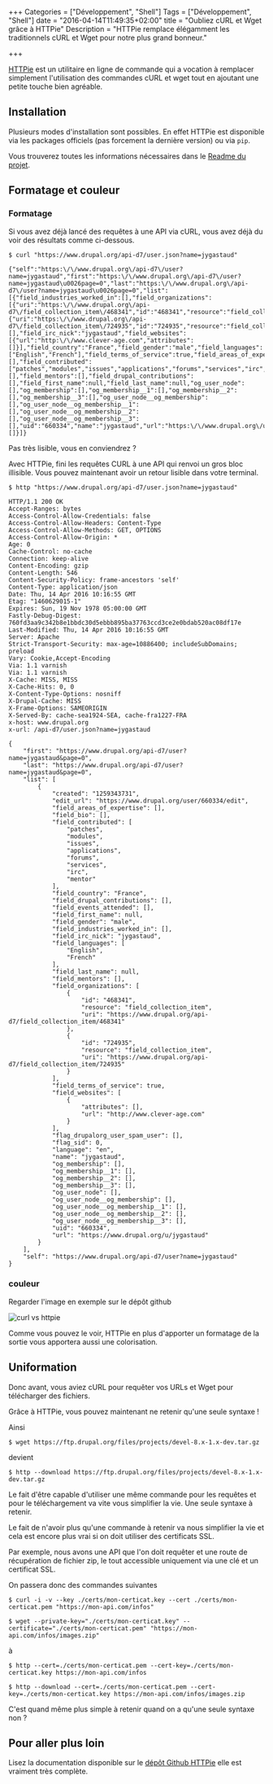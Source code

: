 +++
Categories = ["Développement", "Shell"]
Tags = ["Développement", "Shell"]
date = "2016-04-14T11:49:35+02:00"
title = "Oubliez cURL et Wget grâce à HTTPie"
Description = "HTTPie remplace élégamment les traditionnels cURL et Wget pour notre plus grand bonneur."

+++

[HTTPie](https://github.com/jkbrzt/httpie) est un utilitaire en ligne de commande qui a vocation à remplacer simplement l'utilisation des commandes cURL et wget tout en ajoutant une petite touche bien agréable.

## Installation

Plusieurs modes d'installation sont possibles. En effet HTTPie est disponible via les packages officiels (pas forcement la dernière version) ou via `pip`.

Vous trouverez toutes les informations nécessaires dans le [Readme du projet](https://github.com/jkbrzt/httpie#installation).

## Formatage et couleur

### Formatage

Si vous avez déjà lancé des requêtes à une API via cURL, vous avez déjà du voir des résultats comme ci-dessous.

```
$ curl "https://www.drupal.org/api-d7/user.json?name=jygastaud"

{"self":"https:\/\/www.drupal.org\/api-d7\/user?name=jygastaud","first":"https:\/\/www.drupal.org\/api-d7\/user?name=jygastaud\u0026page=0","last":"https:\/\/www.drupal.org\/api-d7\/user?name=jygastaud\u0026page=0","list":[{"field_industries_worked_in":[],"field_organizations":[{"uri":"https:\/\/www.drupal.org\/api-d7\/field_collection_item\/468341","id":"468341","resource":"field_collection_item"},{"uri":"https:\/\/www.drupal.org\/api-d7\/field_collection_item\/724935","id":"724935","resource":"field_collection_item"}],"field_bio":[],"field_irc_nick":"jygastaud","field_websites":[{"url":"http:\/\/www.clever-age.com","attributes":[]}],"field_country":"France","field_gender":"male","field_languages":["English","French"],"field_terms_of_service":true,"field_areas_of_expertise":[],"field_contributed":["patches","modules","issues","applications","forums","services","irc","mentor"],"field_events_attended":[],"field_mentors":[],"field_drupal_contributions":[],"field_first_name":null,"field_last_name":null,"og_user_node":[],"og_membership":[],"og_membership__1":[],"og_membership__2":[],"og_membership__3":[],"og_user_node__og_membership":[],"og_user_node__og_membership__1":[],"og_user_node__og_membership__2":[],"og_user_node__og_membership__3":[],"uid":"660334","name":"jygastaud","url":"https:\/\/www.drupal.org\/u\/jygastaud","edit_url":"https:\/\/www.drupal.org\/user\/660334\/edit","created":"1259343731","language":"en","flag_sid":0,"flag_drupalorg_user_spam_user":[]}]}

```

Pas très lisible, vous en conviendrez ?

Avec HTTPie, fini les requêtes CURL à une API qui renvoi un gros bloc illisible. Vous pouvez maintenant avoir un retour lisible dans votre terminal.

```
$ http "https://www.drupal.org/api-d7/user.json?name=jygastaud"

HTTP/1.1 200 OK
Accept-Ranges: bytes
Access-Control-Allow-Credentials: false
Access-Control-Allow-Headers: Content-Type
Access-Control-Allow-Methods: GET, OPTIONS
Access-Control-Allow-Origin: *
Age: 0
Cache-Control: no-cache
Connection: keep-alive
Content-Encoding: gzip
Content-Length: 546
Content-Security-Policy: frame-ancestors 'self'
Content-Type: application/json
Date: Thu, 14 Apr 2016 10:16:55 GMT
Etag: "1460629015-1"
Expires: Sun, 19 Nov 1978 05:00:00 GMT
Fastly-Debug-Digest: 760fd3aa9c342b8e1bbdc30d5ebbb895ba37763ccd3ce2e0bdab520ac08df17e
Last-Modified: Thu, 14 Apr 2016 10:16:55 GMT
Server: Apache
Strict-Transport-Security: max-age=10886400; includeSubDomains; preload
Vary: Cookie,Accept-Encoding
Via: 1.1 varnish
Via: 1.1 varnish
X-Cache: MISS, MISS
X-Cache-Hits: 0, 0
X-Content-Type-Options: nosniff
X-Drupal-Cache: MISS
X-Frame-Options: SAMEORIGIN
X-Served-By: cache-sea1924-SEA, cache-fra1227-FRA
x-host: www.drupal.org
x-url: /api-d7/user.json?name=jygastaud

{
    "first": "https://www.drupal.org/api-d7/user?name=jygastaud&page=0",
    "last": "https://www.drupal.org/api-d7/user?name=jygastaud&page=0",
    "list": [
        {
            "created": "1259343731",
            "edit_url": "https://www.drupal.org/user/660334/edit",
            "field_areas_of_expertise": [],
            "field_bio": [],
            "field_contributed": [
                "patches",
                "modules",
                "issues",
                "applications",
                "forums",
                "services",
                "irc",
                "mentor"
            ],
            "field_country": "France",
            "field_drupal_contributions": [],
            "field_events_attended": [],
            "field_first_name": null,
            "field_gender": "male",
            "field_industries_worked_in": [],
            "field_irc_nick": "jygastaud",
            "field_languages": [
                "English",
                "French"
            ],
            "field_last_name": null,
            "field_mentors": [],
            "field_organizations": [
                {
                    "id": "468341",
                    "resource": "field_collection_item",
                    "uri": "https://www.drupal.org/api-d7/field_collection_item/468341"
                },
                {
                    "id": "724935",
                    "resource": "field_collection_item",
                    "uri": "https://www.drupal.org/api-d7/field_collection_item/724935"
                }
            ],
            "field_terms_of_service": true,
            "field_websites": [
                {
                    "attributes": [],
                    "url": "http://www.clever-age.com"
                }
            ],
            "flag_drupalorg_user_spam_user": [],
            "flag_sid": 0,
            "language": "en",
            "name": "jygastaud",
            "og_membership": [],
            "og_membership__1": [],
            "og_membership__2": [],
            "og_membership__3": [],
            "og_user_node": [],
            "og_user_node__og_membership": [],
            "og_user_node__og_membership__1": [],
            "og_user_node__og_membership__2": [],
            "og_user_node__og_membership__3": [],
            "uid": "660334",
            "url": "https://www.drupal.org/u/jygastaud"
        }
    ],
    "self": "https://www.drupal.org/api-d7/user?name=jygastaud"
}

```

### couleur

Regarder l'image en exemple sur le dépôt github

![curl vs httpie](https://raw.githubusercontent.com/jkbrzt/httpie/master/httpie.png)

Comme vous pouvez le voir, HTTPie en plus d'apporter un formatage de la sortie vous apportera aussi une colorisation.

## Uniformation

Donc avant, vous aviez cURL pour requêter vos URLs et Wget pour télécharger des fichiers.

Grâce à HTTPie, vous pouvez maintenant ne retenir qu'une seule syntaxe !

Ainsi

```
$ wget https://ftp.drupal.org/files/projects/devel-8.x-1.x-dev.tar.gz
```

devient

```
$ http --download https://ftp.drupal.org/files/projects/devel-8.x-1.x-dev.tar.gz
```

Le fait d'être capable d'utiliser une même commande pour les requêtes et pour le téléchargement va vite vous simplifier la vie. Une seule syntaxe à retenir.

Le fait de n'avoir plus qu'une commande à retenir va nous simplifier la vie et cela est encore plus vrai si on doit utiliser des certificats SSL.

Par exemple, nous avons une API que l'on doit requêter et une route de récupération de fichier zip, le tout accessible uniquement via une clé et un certificat SSL.

On passera donc des commandes suivantes

```
$ curl -i -v --key ./certs/mon-certicat.key --cert ./certs/mon-certicat.pem "https://mon-api.com/infos"

$ wget --private-key="./certs/mon-certicat.key" --certificate="./certs/mon-certicat.pem" "https://mon-api.com/infos/images.zip"

```

à

```
$ http --cert=./certs/mon-certicat.pem --cert-key=./certs/mon-certicat.key https://mon-api.com/infos

$ http --download --cert=./certs/mon-certicat.pem --cert-key=./certs/mon-certicat.key https://mon-api.com/infos/images.zip
```

C'est quand même plus simple à retenir quand on a qu'une seule syntaxe non ?


## Pour aller plus loin

Lisez la documentation disponible sur le [dépôt Github HTTPie](https://github.com/jkbrzt/httpie) elle est vraiment très complète.
